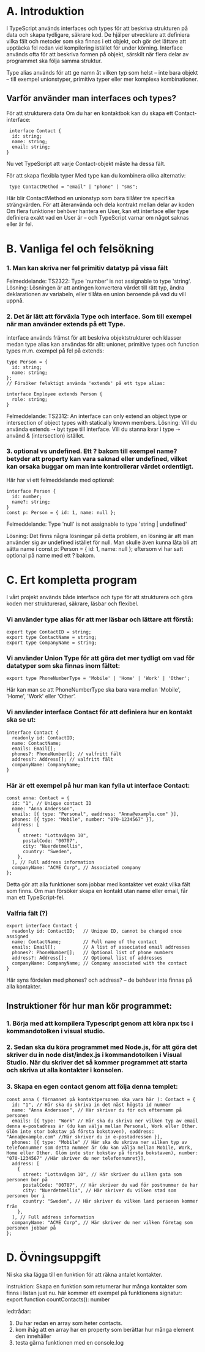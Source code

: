 # A. Introduktion 

I TypeScript används interfaces och types för att beskriva strukturen på data och skapa tydligare, säkrare kod. De hjälper utvecklare att definiera vilka fält och metoder som ska finnas i ett objekt, och gör det lättare att upptäcka fel redan vid kompilering istället för under körning.
Interface används ofta för att beskriva formen på objekt, särskilt när flera delar av programmet ska följa samma struktur.

Type alias används för att ge namn åt vilken typ som helst – inte bara objekt – till exempel unionstyper, primitiva typer eller mer komplexa kombinationer.

## Varför använder man interfaces och types?

För att strukturera data
 Om du har en kontaktbok kan du skapa ett Contact-interface:
```
 interface Contact {
  id: string;
  name: string;
  email: string;
}
```
 Nu vet TypeScript att varje Contact-objekt måste ha dessa fält.


För att skapa flexibla typer
 Med type kan du kombinera olika alternativ:
```
 type ContactMethod = "email" | "phone" | "sms";
```
Här blir ContactMethod en unionstyp som bara tillåter tre specifika strängvärden.
För att återanvända och dela kontrakt mellan delar av koden
Om flera funktioner behöver hantera en User, kan ett interface eller type definiera exakt vad en User är – och TypeScript varnar om något saknas eller är fel.

# B. Vanliga fel och felsökning

### 1. Man kan skriva ner fel primitiv datatyp på vissa fält
Felmeddelande: TS2322: Type 'number' is not assignable to type 'string'.
Lösning: Lösningen är att antingen konvertera värdet till rätt typ, ändra deklarationen av variabeln, eller tillåta en union beroende på vad du vill uppnå.

### 2. Det är lätt att förväxla Type och interface. Som till exempel när man använder extends på ett Type. 
interface används främst för att beskriva objektstrukturer och klasser medan type alias kan användas för allt: unioner, primitive types och function types m.m.
exempel på fel på extends:
```
type Person = {
  id: string;
  name: string;
};
// Försöker felaktigt använda 'extends' på ett type alias:

interface Employee extends Person {
  role: string;
}
```
Felmeddelande: TS2312: An interface can only extend an object type or intersection of object types with statically known members.
Lösning: Vill du använda extends ➝ byt type till interface.
Vill du stanna kvar i type ➝ använd & (intersection) istället.

### 3. optional vs undefined. Ett ? bakom till exempel name? betyder att property kan vara saknad eller undefined, vilket kan orsaka buggar om man inte kontrollerar värdet ordentligt.

Här har vi ett felmeddelande med optional:
```
interface Person {
  id: number;
  name?: string;
}
const p: Person = { id: 1, name: null };
```
Felmeddelande: Type 'null' is not assignable to type 'string | undefined'

Lösning: Det finns några lösningar på detta problem, en lösning är att man använder sig av undefined istället för null. Man skulle även kunna låta bli att sätta name i 
const p: Person = { id: 1, name: null }; eftersom vi har satt optional på name med ett ? bakom.

# C. Ert kompletta program

I vårt projekt används både interface och type för att strukturera och göra koden mer strukturerad, säkrare, läsbar och flexibel.

### Vi använder type alias för att mer läsbar och lättare att förstå:
```
export type ContactID = string;
export type ContactName = string;
export type CompanyName = string;
```

### Vi använder Union Type för att göra det mer tydligt om vad för datatyper som ska finnas inom fältet: 
```
export type PhoneNumberType = 'Mobile' | 'Home' | 'Work' | 'Other';
```
Här kan man se att PhoneNumberType ska bara vara mellan  'Mobile',  'Home',  'Work' eller 'Other’. 

### Vi använder interface Contact för att definiera hur en kontakt ska se ut:
```
interface Contact {
  readonly id: ContactID;
  name: ContactName;
  emails: Email[];
  phones?: PhoneNumber[]; // valfritt fält
  address?: Address[]; // valfritt fält
  companyName: CompanyName;
}
```

### Här är ett exempel på hur man kan fylla ut interface Contact:
```
const anna: Contact = {
  id: "1", // Unique contact ID
  name: "Anna Andersson", 
  emails: [{ type: "Personal", eaddress: "Anna@example.com" }], 
  phones: [{ type: "Mobile", number: "070-1234567" }], 
  address: [
    {
      street: "Lottavägen 10",
      postalCode: "00707",
      city: "Nuerdetmellis",
      country: "Sweden",
    },
  ], // Full address information
  companyName: "ACME Corp", // Associated company
};
```

Detta gör att alla funktioner som jobbar med kontakter vet exakt vilka fält som finns. Om man försöker skapa en kontakt utan name eller email, får man ett TypeScript-fel.

### Valfria fält (?)
```
export interface Contact {
  readonly id: ContactID;   // Unique ID, cannot be changed once assigned
  name: ContactName;        // Full name of the contact
  emails: Email[];          // A list of associated email addresses
  phones?: PhoneNumber[];   // Optional list of phone numbers
  address?: Address[];      // Optional list of addresses
  companyName: CompanyName; // Company associated with the contact
}
```
Här syns fördelen med phones? och address? – de behöver inte finnas på alla kontakter.

## Instruktioner för hur man kör programmet:

### 1. Börja med att kompilera Typescript genom att köra npx tsc i kommandotolken i visual studio.

### 2. Sedan ska du köra programmet med Node.js, för att göra det skriver du in node dist/index.js i kommandotolken i Visual Studio. När du skriver det så kommer programmet att starta och skriva ut alla kontakter i konsolen. 

### 3. Skapa en egen contact genom att följa denna templet: 
``` 
const anna ( förnamnet på kontaktpersonen ska vara här ): Contact = {
  id: "1", // Här ska du skriva in det näst högsta id nummer
  name: "Anna Andersson", // Här skriver du för och efternamn på personen
  emails: [{ type: "Work" // Här ska du skriva ner vilken typ av email denna e-postadress är (du kan välja mellan Personal, Work eller Other. Glöm inte stor bokstav på första bokstaven), eaddress: "Anna@example.com" //Här skriver du in e-postadressen }], 
  phones: [{ type: "Mobile" // Här ska du skriva ner vilken typ av telefonnummer som detta nummer är (du kan välja mellan Mobile, Work, Home eller Other. Glöm inte stor bokstav på första bokstaven), number: "070-1234567" //Här skriver du ner telefonnumret}], 
  address: [
    {
      street: "Lottavägen 10", // Här skriver du vilken gata som personen bor på
      postalCode: "00707", // Här skriver du vad för postnummer de har
      city: "Nuerdetmellis", // Här skriver du vilken stad som personen bor i
      country: "Sweden", // Här skriver du vilken land personen kommer från
    },
  ], // Full address information
  companyName: "ACME Corp", // Här skriver du ner vilken företag som personen jobbar på
}; 
```

# D. Övningsuppgift

Ni ska ska lägga till en funktion för att räkna antalet kontakter. 

instruktion:
 Skapa en funktion som returnerar hur många kontakter som finns i listan just nu. 
här kommer ett exempel på funktionens signatur: export function countContacts(): number

ledtrådar: 
1. Du har redan en array som heter contacts. 
2. kom ihåg att en array har en property som berättar hur många element den innehåller 
3. testa gärna funktionen med en console.log




